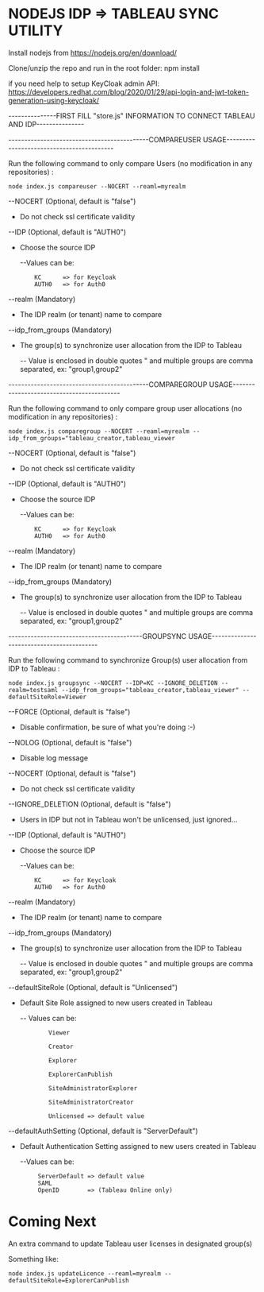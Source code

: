 # NODEJS IDP => TABLEAU SYNC UTILITY

Install nodejs from https://nodejs.org/en/download/

Clone/unzip the repo and run in the root folder: npm install

if you need help to setup KeyCloak admin API: https://developers.redhat.com/blog/2020/01/29/api-login-and-jwt-token-generation-using-keycloak/

---------------FIRST FILL "store.js" INFORMATION TO CONNECT TABLEAU AND IDP---------------

--------------------------------------------COMPAREUSER USAGE------------------------------------------

Run the following command to only compare Users (no modification in any repositories) :

    node index.js compareuser --NOCERT --reaml=myrealm


\-\-NOCERT (Optional, default is "false")
 - Do not check ssl certificate validity

\-\-IDP (Optional, default is "AUTH0")
  - Choose the source IDP
	
	--Values can be:
			
			KC      => for Keycloak
			AUTH0   => for Auth0 


\-\-realm (Mandatory)
- The IDP realm (or tenant) name to compare

\-\-idp_from_groups (Mandatory)          
- The group(s) to synchronize user allocation from the IDP to Tableau

  -- Value is enclosed in double quotes " and multiple groups are comma separated, ex: "group1,group2"

--------------------------------------------COMPAREGROUP USAGE------------------------------------------

Run the following command to only compare group user allocations (no modification in any repositories) :

    node index.js comparegroup --NOCERT --reaml=myrealm --idp_from_groups="tableau_creator,tableau_viewer


\-\-NOCERT (Optional, default is "false")
 - Do not check ssl certificate validity

\-\-IDP (Optional, default is "AUTH0")
  - Choose the source IDP
	
	--Values can be:
			
			KC      => for Keycloak
			AUTH0   => for Auth0  

\-\-realm (Mandatory)
- The IDP realm (or tenant) name to compare

\-\-idp_from_groups (Mandatory)          
- The group(s) to synchronize user allocation from the IDP to Tableau
  
  -- Value is enclosed in double quotes " and multiple groups are comma separated, ex: "group1,group2"

------------------------------------------GROUPSYNC USAGE------------------------------------------

Run the following command to synchronize Group(s) user allocation from IDP to Tableau :

    node index.js groupsync --NOCERT --IDP=KC --IGNORE_DELETION --realm=testsaml --idp_from_groups="tableau_creator,tableau_viewer" --defaultSiteRole=Viewer 

\-\-FORCE (Optional, default is "false")
- Disable confirmation, be sure of what you're doing :-)

\-\-NOLOG (Optional, default is "false")
- Disable log message

\-\-NOCERT (Optional, default is "false")
 - Do not check ssl certificate validity

\-\-IGNORE_DELETION (Optional, default is "false")
- Users in IDP but not in Tableau won't be unlicensed, just ignored... 

\-\-IDP (Optional, default is "AUTH0")
  - Choose the source IDP
	
	--Values can be:
			
			KC      => for Keycloak
			AUTH0   => for Auth0 

\-\-realm (Mandatory)
- The IDP realm (or tenant) name to compare

\-\-idp_from_groups (Mandatory)         
- The group(s) to synchronize user allocation from the IDP to Tableau

  -- Value is enclosed in double quotes " and multiple groups are comma separated, ex: "group1,group2"

\-\-defaultSiteRole (Optional, default is "Unlicensed")
  - Default Site Role assigned to new users created in Tableau
  
    -- Values can be:

				Viewer

				Creator

				Explorer

				ExplorerCanPublish

				SiteAdministratorExplorer

				SiteAdministratorCreator

				Unlicensed => default value

  

\-\-defaultAuthSetting (Optional, default is "ServerDefault")
 - Default Authentication Setting assigned to new users created in Tableau
	
	--Values can be:
			
			ServerDefault => default value
			SAML
			OpenID        => (Tableau Online only)

# Coming Next
An extra command to update Tableau user licenses in designated group(s)

Something like: 

    node index.js updateLicence --reaml=myrealm --defaultSiteRole=ExplorerCanPublish
